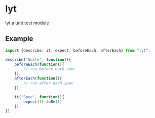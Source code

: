 # lyt
lyt a unit test module

## Example
```javascript
import {describe, it, expect, beforeEach, afterEach} from "lyt";

describe("Suite", function(){
    beforeEach(function(){
        // run before each spec
    });
    afterEach(function(){
        // run after each spec
    });

    it("Spec", function(){
        expect(1).toBe(1)
    });
});
```
